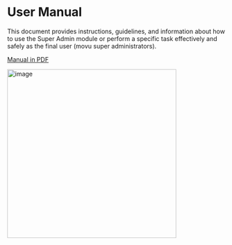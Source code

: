 # User Manual

This document provides instructions, guidelines, and information about how to use the Super Admin module or perform a specific task effectively and safely as the final user (movu super administrators).

[Manual in PDF](https://drive.google.com/file/d/1OrzW-aOpy1fDPGu8MOpLnjI7QUN_NKMW/view?usp=sharing)

<img width="389" alt="image" src="https://github.com/IvanDLar/MOVU-Docs/assets/90577455/ee9994c6-80cc-41c4-a5fe-553e0053cd7e">
